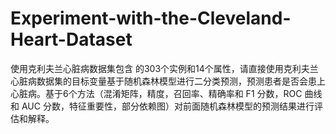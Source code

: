 # Experiment-with-the-Cleveland-Heart-Dataset
使用克利夫兰心脏病数据集包含 的303个实例和14个属性，请直接使用克利夫兰心脏病数据集的目标变量基于随机森林模型进行二分类预测，预测患者是否会患上心脏病。基于6个方法（混淆矩阵，精度，召回率、精确率和 F1 分数，ROC 曲线和 AUC 分数，特征重要性，部分依赖图）对前面随机森林模型的预测结果进行评估和解释。
